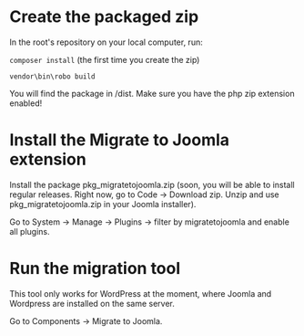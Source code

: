# Create the packaged zip

In the root's repository on your local computer, run:

`composer install` (the first time you create the zip)

`vendor\bin\robo build`

You will find the package in /dist.
Make sure you have the php zip extension enabled!

# Install the Migrate to Joomla extension

Install the package pkg_migratetojoomla.zip (soon, you will be able to install regular releases. Right now, go to Code -> Download zip. Unzip and use pkg_migratetojoomla.zip in your Joomla installer).

Go to System -> Manage -> Plugins -> filter by migratetojoomla and enable all plugins.

# Run the migration tool

This tool only works for WordPress at the moment, where Joomla and Wordpress are installed on the same server.

Go to Components -> Migrate to Joomla.
